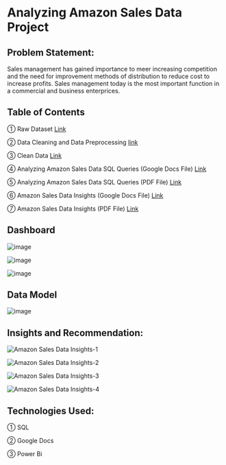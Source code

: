 # Analyzing Amazon Sales Data Project


## Problem Statement:
Sales management has gained importance to meer increasing competition and the need for improvement methods of distribution to reduce cost to increase profits. Sales management today is the most important function in a commercial and business enterprices.


## Table of Contents

① Raw Dataset [Link](https://github.com/muntaha0702/Amazon_Sales_Analysis/blob/main/Amazon%20Sales%20data.csv)

② Data Cleaning and Data Preprocessing [link](https://github.com/muntaha0702/Amazon_Sales_Analysis/blob/main/SQL_Data_Cleaning_%26_Data_Preprocessing.sql)

③ Clean Data [Link](https://github.com/muntaha0702/Amazon_Sales_Analysis/blob/main/Clean_Amazon_Sales_data.csv)

④ Analyzing Amazon Sales Data SQL Queries (Google Docs File) [Link](https://github.com/muntaha0702/Amazon_Sales_Analysis/blob/main/Analysing%20Amazon%20Sales%20SQL%20Queries.docx)

⑤ Analyzing Amazon Sales Data SQL Queries (PDF File) [Link](https://github.com/muntaha0702/Amazon_Sales_Analysis/blob/main/Analysing%20Amazon%20Sales%20SQL%20Queries.pdf)

⑥ Amazon Sales Data Insights (Google Docs File) [Link](https://github.com/Saquibtechlotraining/Unified-Mentor-Internship-Projects/blob/main/Analyzing_Amazon_Sales_Project/Amazon%20Sales%20Data%20Insights.docx)

⑦ Amazon Sales Data Insights (PDF File) [Link](https://github.com/muntaha0702/Amazon_Sales_Analysis/blob/main/Amazon%20Sales%20Data%20Insights.pdf)


## Dashboard

![image](https://github.com/muntaha0702/Amazon_Sales_Analysis/assets/128592482/b683761c-d230-471a-a911-cd1c842a28b7)

![image](https://github.com/muntaha0702/Amazon_Sales_Analysis/assets/128592482/d845da39-1fc7-48f3-b430-5654ab18c965)

![image](https://github.com/muntaha0702/Amazon_Sales_Analysis/assets/128592482/85a12a66-068f-4688-815e-e002c55e5af0)

## Data Model

![image](https://github.com/muntaha0702/Amazon_Sales_Analysis/assets/128592482/5282a215-7009-4c65-a6ea-d0318bb394fa)

## Insights and Recommendation:
![Amazon Sales Data Insights-1](https://github.com/muntaha0702/Amazon_Sales_Analysis/assets/128592482/70a8b838-558c-4e3e-964a-3f6fcdcc95a1)

![Amazon Sales Data Insights-2](https://github.com/muntaha0702/Amazon_Sales_Analysis/assets/128592482/af33ea61-a407-438d-80e3-53f6aa5b872b)

![Amazon Sales Data Insights-3](https://github.com/muntaha0702/Amazon_Sales_Analysis/assets/128592482/6a70b9bb-775d-410b-9780-843b10209d3b)

![Amazon Sales Data Insights-4](https://github.com/muntaha0702/Amazon_Sales_Analysis/assets/128592482/9932d9c5-5aff-45a4-aaa2-41540de34fda)


## Technologies Used:

① SQL

② Google Docs

③ Power Bi
